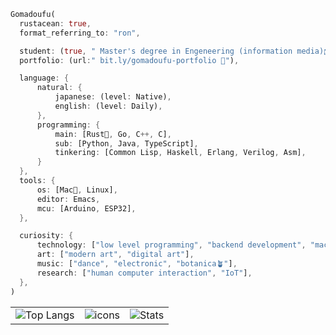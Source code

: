   ```rust
Gomadoufu(
    rustacean: true,
    format_referring_to: "ron",

    student: (true, " Master's degree in Engeneering (information media)🎓 "),
    portfolio: (url:" bit.ly/gomadoufu-portfolio 📃"),

    language: {
        natural: {
            japanese: (level: Native),
            english: (level: Daily),
        },
        programming: {
            main: [Rust🦀, Go, C++, C],
            sub: [Python, Java, TypeScript],
            tinkering: [Common Lisp, Haskell, Erlang, Verilog, Asm],
        }
    },
    tools: {
        os: [Mac🍎, Linux],
        editor: Emacs,
        mcu: [Arduino, ESP32],
    },

    curiosity: {
        technology: ["low level programming", "backend development", "machine learning"],
        art: ["modern art", "digital art"],
        music: ["dance", "electronic", "botanica🪴"],
        research: ["human computer interaction", "IoT"],
    },
)

```

<table>
  <tr>
    <td>
      <img alt="Top Langs" src="https://github-readme-stats.vercel.app/api/top-langs/?username=gomadoufu&exclude_repo=research-VolP,get-programming-with-hs,intel-fpga-book,book-os-12step-c&hide=Makefile,Cmake,html,css,scss&layout=compact&show_icons=true&theme=shades-of-purple" />
    </td>
    <td>
      <img alt="icons" src="https://skillicons.dev/icons?i=rust,go,cpp,c,python,typescript&perline=3" />
    </td>
    <td align=center colspan="2">
      <img alt="Stats" src="https://github-readme-stats.vercel.app/api?username=gomadoufu&show_icons=true&theme=shades-of-purple" />
    </td>
  </tr>
</table>
